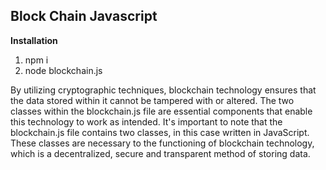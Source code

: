 ## Block Chain Javascript 
**Installation**
1. npm i
2. node blockchain.js

 By utilizing cryptographic techniques, blockchain technology ensures that the data stored within it cannot be tampered with or altered. The two classes within the blockchain.js file are essential components that enable this technology to work as intended.
It's important to note that the blockchain.js file contains two classes, in this case written in JavaScript. These classes are necessary to the functioning of blockchain technology, which is a decentralized, secure and transparent method of storing data.
